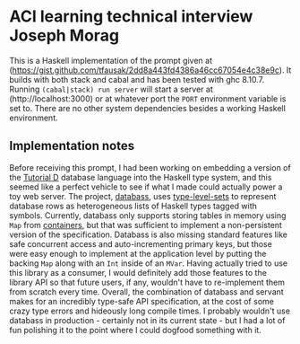 # ACI learning technical interview Joseph Morag
This is a Haskell implementation of the prompt given at (https://gist.github.com/tfausak/2dd8a443fd4386a46cc67054e4c38e9c). It builds with both stack and cabal and has been tested with ghc 8.10.7. Running `(cabal|stack) run server` will start a server at (http://localhost:3000) or at whatever port the `PORT` environment variable is set to. There are no other system dependencies besides a working Haskell environment.

## Implementation notes
Before receiving this prompt, I had been working on embedding a version of the [Tutorial D](https://www.dcs.warwick.ac.uk/~hugh/TTM/) database language into the Haskell type system, and this seemed like a perfect vehicle to see if what I made could actually power a toy web server. The project, [databass](https://github.com/laurenarnett/databass/tree/455c89c2ca1178a7231f37ef4108bc7721bb3385/), uses [type-level-sets](https://hackage.haskell.org/package/type-level-sets) to represent database rows as heterogeneous lists of Haskell types tagged with symbols. Currently, databass only supports storing tables in memory using `Map` from [containers](https://hackage.haskell.org/package/containers), but that was sufficient to implement a non-persistent version of the specification. Databass is also missing standard features like safe concurrent access and auto-incrementing primary keys, but those were easy enough to implement at the application level by putting the backing `Map` along with an `Int` inside of an `MVar`. Having actually tried to use this library as a consumer, I would definitely add those features to the library API so that future users, if any, wouldn't have to re-implement them from scratch every time. Overall, the combination of databass and servant makes for an incredibly type-safe API specification, at the cost of some crazy type errors and hideously long compile times. I probably wouldn't use databass in production - certainly not in its current state - but I had a lot of fun polishing it to the point where I could dogfood something with it.
